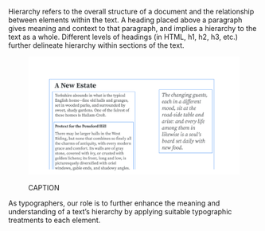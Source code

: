 
Hierarchy refers to the overall structure of a document and the relationship between elements within the text. A heading placed above a paragraph gives meaning and context to that paragraph, and implies a hierarchy to the text as a whole. Different levels of headings (in HTML, h1, h2, h3, etc.) further delineate hierarchy within sections of the text.

<figure>

![ALT_TEXT](images/thumbnail.svg)
<figcaption>CAPTION</figcaption>

</figure>

As typographers, our role is to further enhance the meaning and understanding of a text’s hierarchy by applying suitable typographic treatments to each element.
